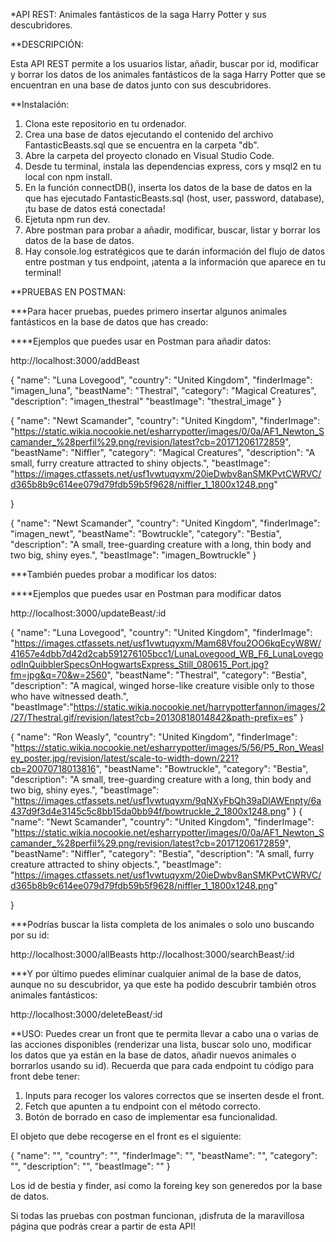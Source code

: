 *API REST: Animales fantásticos de la saga Harry Potter y sus descubridores.

**DESCRIPCIÓN: 

Esta API REST permite a los usuarios listar, añadir, buscar por id, modificar y borrar los datos de los animales fantásticos de la saga Harry Potter que se encuentran en una base de datos junto con sus descubridores.

**Instalación:
1. Clona este repositorio en tu ordenador.
2. Crea una base de datos ejecutando el contenido del archivo FantasticBeasts.sql que se encuentra en la carpeta "db".
3. Abre la carpeta del proyecto clonado en Visual Studio Code.
4. Desde tu terminal, instala las dependencias express, cors y msql2 en tu local con npm install.
5. En la función connectDB(), inserta los datos de la base de datos en la que has ejecutado FantasticBeasts.sql (host, user, password, database), ¡tu base de datos está conectada!
6. Ejetuta npm run dev. 
7. Abre postman para probar a añadir, modificar, buscar, listar y borrar los datos de la base de datos.
8. Hay console.log estratégicos que te darán información del flujo de datos entre postman y tus endpoint, ¡atenta a la información que aparece en tu terminal!

**PRUEBAS EN POSTMAN: 

***Para hacer pruebas, puedes primero insertar algunos animales fantásticos en la base de datos que has creado:

****Ejemplos que puedes usar en Postman para añadir datos:

http://localhost:3000/addBeast

{
    "name": "Luna Lovegood",
    "country": "United Kingdom",
    "finderImage": "imagen_luna",
    "beastName": "Thestral",
    "category": "Magical Creatures",
    "description": "imagen_thestral"
    "beastImage": "thestral_image"
}


{
    "name": "Newt Scamander",
    "country": "United Kingdom",
    "finderImage": "https://static.wikia.nocookie.net/esharrypotter/images/0/0a/AF1_Newton_Scamander_%28perfil%29.png/revision/latest?cb=20171206172859",
    "beastName": "Niffler",
    "category": "Magical Creatures",
    "description": "A small, furry creature attracted to shiny objects.",
    "beastImage": "https://images.ctfassets.net/usf1vwtuqyxm/20ieDwbv8anSMKPvtCWRVC/d365b8b9c614ee079d79fdb59b5f9628/niffler_1_1800x1248.png"
  
}

{
    "name": "Newt Scamander",
    "country": "United Kingdom",
    "finderImage": "imagen_newt",
    "beastName": "Bowtruckle",
    "category": "Bestia",
    "description": "A small, tree-guarding creature with a long, thin body and two big, shiny eyes.",
    "beastImage": "imagen_Bowtruckle"
}

***También puedes probar a modificar los datos:

****Ejemplos que puedes usar en Postman para modificar datos 

http://localhost:3000/updateBeast/:id

{
    "name": "Luna Lovegood",
    "country": "United Kingdom",
    "finderImage": "https://images.ctfassets.net/usf1vwtuqyxm/Mam68Vfou2OO6kqEcyW8W/41657e4dbb7d42d2cab591276105bcc1/LunaLovegood_WB_F6_LunaLovegoodInQuibblerSpecsOnHogwartsExpress_Still_080615_Port.jpg?fm=jpg&q=70&w=2560",
    "beastName": "Thestral",
    "category": "Bestia",
    "description": "A magical, winged horse-like creature visible only to those who have witnessed death.",
    "beastImage":"https://static.wikia.nocookie.net/harrypotterfannon/images/2/27/Thestral.gif/revision/latest?cb=20130818014842&path-prefix=es"
}


{
    "name": "Ron Weasly",
    "country": "United Kingdom",
    "finderImage": "https://static.wikia.nocookie.net/esharrypotter/images/5/56/P5_Ron_Weasley_poster.jpg/revision/latest/scale-to-width-down/221?cb=20070718013816",
    "beastName": "Bowtruckle",
    "category": "Bestia",
    "description": "A small, tree-guarding creature with a long, thin body and two big, shiny eyes.",
    "beastImage": "https://images.ctfassets.net/usf1vwtuqyxm/9qNXyFbQh39aDlAWEnpty/6a437d9f3d4e3145c5c8bb15da0bb94f/bowtruckle_2_1800x1248.png"
}
{
    "name": "Newt Scamander",
    "country": "United Kingdom",
    "finderImage": "https://static.wikia.nocookie.net/esharrypotter/images/0/0a/AF1_Newton_Scamander_%28perfil%29.png/revision/latest?cb=20171206172859",
    "beastName": "Niffler",
    "category": "Bestia",
    "description": "A small, furry creature attracted to shiny objects.",
    "beastImage": "https://images.ctfassets.net/usf1vwtuqyxm/20ieDwbv8anSMKPvtCWRVC/d365b8b9c614ee079d79fdb59b5f9628/niffler_1_1800x1248.png"
  
}

***Podrías buscar la lista completa de los animales o solo uno buscando por su id:

http://localhost:3000/allBeasts
http://localhost:3000/searchBeast/:id


***Y por último puedes eliminar cualquier animal de la base de datos, aunque no su descubridor, ya que este ha podido descubrir también otros animales fantásticos: 

http://localhost:3000/deleteBeast/:id

**USO:
Puedes crear un front que te permita llevar a cabo una o varias de las acciones disponibles (renderizar una lista, buscar solo uno, modificar los datos que ya están en la base de datos, añadir nuevos animales o borrarlos usando su id).
Recuerda que para cada endpoint tu código para front debe tener: 
1. Inputs para recoger los valores correctos que se inserten desde el front.
2. Fetch que apunten a tu endpoint con el método correcto.
3. Botón de borrado en caso de implementar esa funcionalidad.

El objeto que debe recogerse en el front es el siguiente: 

{
  "name": "",
  "country": "",
  "finderImage": "",
  "beastName": "",
  "category": "",
  "description": "",
  "beastImage": ""
}

Los id de bestia y finder, así como la foreing key son generedos por la base de datos.

Si todas las pruebas con postman funcionan, ¡disfruta de la maravillosa página que podrás crear a partir de esta API!
